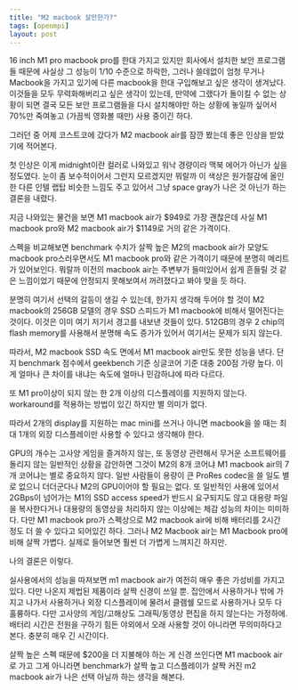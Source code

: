 ```yaml
---
title: "M2 macbook 살만한가?"
tags: [openmpi]
layout: post
---
```


16 inch M1 pro macbook pro를 한대 가지고 있지만 회사에서 설치한 보안 프로그램들 때문에 사실상 그 성능이 1/10 수준으로 하락한, 그러나 쓸데없이 엄청 무거나 Macbook을 가지고 있기에 다른 macbook을 한대 구입해보고 싶은 생각이 생겨났다. 이것들을 모두 무력화해버리고 싶은 생각이 있는데, 만약에 그랬다가 돌이킬 수 없는 상황이 되면 결국 모든 보안 프로그램들을 다시 설치해야만 하는 상황에 놓일까 싶어서 70%만 죽여놓고 (가끔씩 영화볼 때만) 사용 중이긴 하다.

그러던 중 어제 코스트코에 갔다가 M2 macbook air를 잠깐 봤는데 좋은 인상을 받았기에 적어본다.

첫 인상은 이게 midnight이란 컬러로 나와있고 워낙 경량이라 맥북 에어가 아닌가 싶을 정도였다. 눈이 좀 보수적이어서 그런지 모르겠지만 뭐랄까 이 색상은 원가절감에 올인한 다른 인텔 랩탑 비슷한 느낌도 주고 있어서 그냥 space gray가 나은 것 아닌가 하는 결론을 내렸다.

지금 나와있는 물건을 보면 M1 macbook air가 $949로 가장 괜찮은데 사실 M1 macbook pro와 M2 macbook air가 $1149로 거의 같은 가격이다.

스펙을 비교해보면 benchmark 수치가 살짝 높은 M2의 macbook air가 모양도 macbook pro스러우면서도 M1 macbook pro와 같은 가격이기 때문에 분명히 메리트가 있어보인다. 뭐랄까 이전의 macbook air는 주변부가 들떠있어서 쉽게 흔들릴 것 같은 느낌이었기 때문에 안정되지 못해보여서 꺼려졌다고 봐야 맞을 듯 하다.

분명히 여기서 선택의 갈등이 생길 수 있는데, 한가지 생각해 두어야 할 것이 M2 macbook의 256GB 모델의 경우 SSD 스피드가 M1 macbook에 비해서 떨어진다는 것이다. 이것은 이미 여기 저기서 경고를 내보낸 것들이 있다. 512GB의 경우 2 chip의 flash memory를 사용해서 분명해 속도 증가가 있어서 여기서는 문제가 되지 않는다.

따라서, M2 macbook SSD 속도 면에서 M1 macbook air만도 못한 성능을 낸다. 단지 benchmark 점수에서 geekbench 기준 싱글코어 기준 대충 200점 가량 높다. 이게 얼마나 큰 차이를 내냐는 속도에 얼마나 민감하냐에 따라 다르다.

또 M1 pro이상이 되지 않는 한 2개 이상의 디스플레이를 지원하지 않는다. workaround를 적용하는 방법이 있긴 하지만 별 의미가 없다.

따라서 2개의 display를 지원하는 mac mini를 쓰거나 아니면 macbook을 쓸 때는 최대 1개의 외장 디스플레이만 사용할 수 있다고 생각해야 한다.

GPU의 개수는 고사양 게임을 즐겨하지 않는, 또 동영상 관련해서 무거운 소프트웨어를 돌리지 않는 일반적인 상황을 감안하면 그것이 M2의 8개 코어냐 M1 macbook air의 7개 코어냐는 별로 중요하지 않다. 일반 사람들이 용량이 큰 ProRes codec을 쓸 일도 별로 없으니 더더군다나 M2의 GPU이어야 할 필요는 없다. 또 일반적인 사용에 있어서 2GBps이 넘어가는 M1의 SSD access speed가 반드시 요구되지도 않고 대용량 파일을 복사한다거나 대용량의 동영상을 처리하지 않는 이상에는 체감 성능의 차이는 미미하다. 다만 M1 macbook pro가 스펙상으로 M2 macbook air에 비해 배터리를 2시간 정도 더 쓸 수 있다고 되어있긴 하다. 그러나 M2 Macbook air는 M1 Macbook pro에 비해 살짝 가볍다. 실제로 들어보면 훨씬 더 가볍게 느껴지긴 하지만.

나의 결론은 이렇다.

실사용에서의 성능을 따져보면 m1 macbook air가 여전히 매우 좋은 가성비를 가지고 있다. 다만 나온지 제법된 제품이라 살짝 신경이 쓰일 뿐. 집안에서 사용하거나 밖에 가지고 나가서 사용하거나 외장 디스플레이에 물려서 클램쉘 모드로 사용하거나 모두 다 훌륭하다. 다만 고사양의 게임/고해상도 그래픽/동영상 편집을 하지 않는다는 가정하에. 배터리 시간은 전원을 구하기 힘든 야외에서 오래 사용할 것이 아니라면 무의미하다고 본다. 충분히 매우 긴 시간이다. 

살짝 높은 스펙 때문에 $200을 더 지불해야 하는 게 신경 쓰인다면 M1 macbook air로 가고 그게 아니라면 benchmark가 살짝 높고 디스플레이가 살짝 커진 m2 macbook air가 나은 선택 아닐까 하는 생각을 해본다.

